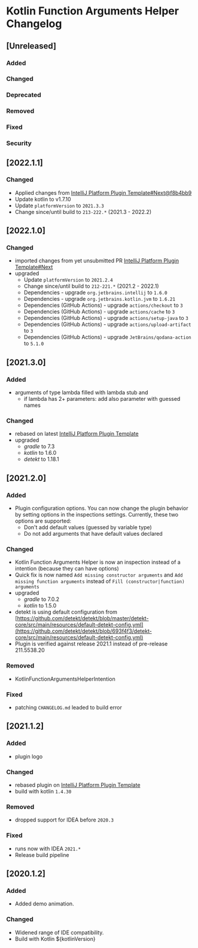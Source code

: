 <!-- Keep a Changelog guide -> https://keepachangelog.com -->

# Kotlin Function Arguments Helper Changelog

## [Unreleased]
### Added

### Changed

### Deprecated

### Removed

### Fixed

### Security

## [2022.1.1]
### Changed
- Applied changes from [IntelliJ Platform Plugin Template#Next@f8b4bb9](https://github.com/JetBrains/intellij-platform-plugin-template/tree/next)
- Update kotlin to v1.7.10
- Update `platformVersion` to `2021.3.3`
- Change since/until build to `213-222.*` (2021.3 - 2022.2)

## [2022.1.0]
### Changed
- imported changes from yet unsubmitted PR [IntelliJ Platform Plugin Template#Next](https://github.com/JetBrains/intellij-platform-plugin-template/pull/240/files) 
- upgraded
  - Update `platformVersion` to `2021.2.4`
  - Change since/until build to `212-221.*` (2021.2 - 2022.1)
  - Dependencies - upgrade `org.jetbrains.intellij` to `1.6.0`
  - Dependencies - upgrade `org.jetbrains.kotlin.jvm` to `1.6.21`
  - Dependencies (GitHub Actions) - upgrade `actions/checkout` to `3`
  - Dependencies (GitHub Actions) - upgrade `actions/cache` to `3`
  - Dependencies (GitHub Actions) - upgrade `actions/setup-java` to `3`
  - Dependencies (GitHub Actions) - upgrade `actions/upload-artifact` to `3`
  - Dependencies (GitHub Actions) - upgrade `JetBrains/qodana-action` to `5.1.0`

## [2021.3.0]
### Added
- arguments of type lambda filled with lambda stub and
  - if lambda has 2+ parameters: add also parameter with guessed names

### Changed
- rebased on latest [IntelliJ Platform Plugin Template](https://github.com/JetBrains/intellij-platform-plugin-template)
- upgraded
  - *gradle* to 7.3
  - *kotlin* to 1.6.0
  - *detekt* to 1.18.1

## [2021.2.0]
### Added
- Plugin configuration options. You can now change the plugin behavior by setting options in the inspections settings. Currently, these two options are supported:
  - Don't add default values (guessed by variable type)
  - Do not add arguments that have default values declared

### Changed
- Kotlin Function Arguments Helper is now an inspection instead of a intention (because they can have options)
- Quick fix is now named `Add missing constructor arguments` and `Add missing function arguments` instead of `Fill (constructor|function) arguments`
- upgraded
  - *gradle* to 7.0.2
  - *kotlin* to 1.5.0
- detekt is using default configuration from [https://github.com/detekt/detekt/blob/master/detekt-core/src/main/resources/default-detekt-config.yml](https://github.com/detekt/detekt/blob/693f4f3/detekt-core/src/main/resources/default-detekt-config.yml)
- Plugin is verified against release 2021.1 instead of pre-release 211.5538.20

### Removed
- KotlinFunctionArgumentsHelperIntention

### Fixed
- patching `CHANGELOG.md` leaded to build error

## [2021.1.2]
### Added
- plugin logo

### Changed
- rebased plugin on [IntelliJ Platform Plugin Template](https://github.com/JetBrains/intellij-platform-plugin-template)
- build with kotlin `1.4.30`

### Removed
- dropped support for IDEA before `2020.3`

### Fixed
- runs now with IDEA `2021.*`
- Release build pipeline

## [2020.1.2]
### Added
- Added demo animation.

### Changed
- Widened range of IDE compatibility.
- Build with Kotlin ${kotlinVersion}